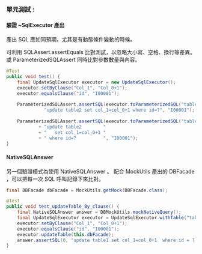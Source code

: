 ### 單元測試 : 


#### 驗證 ~SqlExecutor 產出

產出 SQL 應如同預期，尤其是有動態條件變動的時候。

可利用 SQLAssert.assertEquals 比對測試，以忽略大小寫、空格、換行等差異。
或 ParameterizedSQLAssert 同時比對參數數量與內容。

``` java
@Test
public void test() {
    final UpdateSqlExecutor executor = new UpdateSqlExecutor();
    executor.setByClause("Col_1", "Col_0+1");
    executor.equalsClause("id", "I00001");
    
    ParameterizedSQLAssert.assertSQL(executor.toParameterizedSQL("table2"), 
              "update table2 set col_1=col_0+1 where id=?", "I00001");
              
    ParameterizedSQLAssert.assertSQL(executor.toParameterizedSQL("table2"), "" 
            + "update table2        " 
            + "   set col_1=col_0+1 " 
            + " where id=?          ", "I00001");
}

```


#### NativeSQLAnswer 

另一個驗證模式為使用 NativeSQLAnswer 。
配合 MockUtils 產出的 DBFacade ，可以把每一次 SQL 呼叫記錄下來比對。

``` java
final DBFacade dbFacade = MockUtils.getMock(DBFacade.class);

@Test
public void test_updateTable_By_clause() {
    final NativeSQLAnswer answer = DBMockUtils.mockNativeQuery();
    final UpdateSqlExecutor executor = UpdateSqlExecutor.withTable("table1");
    executor.setByClause("Col_1", "Col_0+1");
    executor.equalsClause("id", "I00001");
    executor.updateTable(this.dbFacade);
    answer.assertSQL(0, "update table1 set col_1=col_0+1  where id = ? ", "I00001");
}
```

